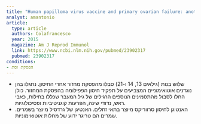 ```yaml
---
title: "Human papilloma virus vaccine and primary ovarian failure: another facet of the autoimmune/inflammatory syndrome induced by adjuvants"
analyst: amantonio
article:
  type: article
  authors: Colafrancesco
  year: 2015
  magazine: Am J Reprod Immunol
  link: https://www.ncbi.nlm.nih.gov/pubmed/23902317
  pubmed: 23902317
conditions:
- הפסקת וסת
---
```


- שלוש בנות (גילאים 13, 14 ו-21) סבלו מהפסקת מחזור אחרי החיסון. נתגלו בהן נוגדנים אוטואימוניים המצביעים על תפקיד חיסון הפפילומה בהפסקת המחזור. כולן החלו לסבול מהתסמינים הנוספים הרגילים של גיל המעבר שכללו בחילות, כאבי ראש, נדודי שינה, הפרעות קוגניטיביות ופסיכולוגיות.
- האנטיגן לחיסון סרווריקס מיוצר בתאי זחלים. האנטיגן של גרדסיל מיוצר בשמרים. שמרים הם טריגר ידוע של מחלות אוטואימוניות.
